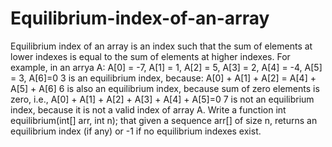 # Equilibrium-index-of-an-array
Equilibrium index of an array is an index such that the sum of elements at lower indexes is equal to the sum of elements at higher indexes. For example, in an arrya A:  A[0] = -7, A[1] = 1, A[2] = 5, A[3] = 2, A[4] = -4, A[5] = 3, A[6]=0  3 is an equilibrium index, because: A[0] + A[1] + A[2] = A[4] + A[5] + A[6]  6 is also an equilibrium index, because sum of zero elements is zero, i.e., A[0] + A[1] + A[2] + A[3] + A[4] + A[5]=0  7 is not an equilibrium index, because it is not a valid index of array A.  Write a function int equilibrium(int[] arr, int n); that given a sequence arr[] of size n, returns an equilibrium index (if any) or -1 if no equilibrium indexes exist.
